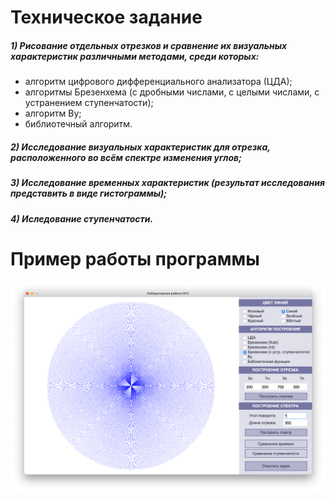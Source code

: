 # Техническое задание

##### 1) Рисование отдельных отрезков и сравнение их визуальных характеристик различными методами, среди которых:

- алгоритм цифрового дифференциального анализатора (ЦДА);
- алгоритмы Брезенхема (с дробными числами, с целыми числами, с устранением ступенчатости);
- алгоритм Ву;
- библиотечный алгоритм.

##### 2) Исследование визуальных характеристик для отрезка, расположенного во всём спектре изменения углов;

##### 3) Исследование временных характеристик (результат исследования представить в виде гистограммы);

##### 4) Иследование ступенчатости.

# Пример работы программы

![](https://github.com/kovkir/bmstu-cg-labs/raw/main/lab_03/example.png)
